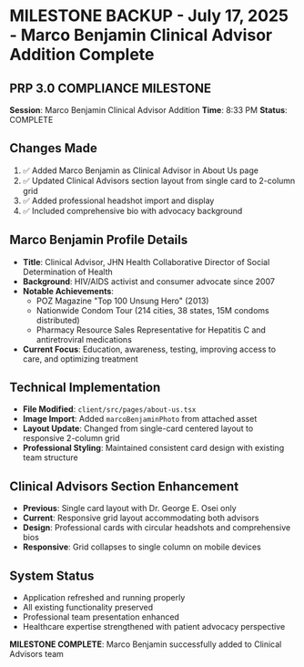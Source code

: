 # MILESTONE BACKUP - July 17, 2025 - Marco Benjamin Clinical Advisor Addition Complete

## PRP 3.0 COMPLIANCE MILESTONE
**Session**: Marco Benjamin Clinical Advisor Addition
**Time**: 8:33 PM
**Status**: COMPLETE

## Changes Made
1. ✅ Added Marco Benjamin as Clinical Advisor in About Us page
2. ✅ Updated Clinical Advisors section layout from single card to 2-column grid
3. ✅ Added professional headshot import and display
4. ✅ Included comprehensive bio with advocacy background

## Marco Benjamin Profile Details
- **Title**: Clinical Advisor, JHN Health Collaborative Director of Social Determination of Health
- **Background**: HIV/AIDS activist and consumer advocate since 2007
- **Notable Achievements**: 
  - POZ Magazine "Top 100 Unsung Hero" (2013)
  - Nationwide Condom Tour (214 cities, 38 states, 15M condoms distributed)
  - Pharmacy Resource Sales Representative for Hepatitis C and antiretroviral medications
- **Current Focus**: Education, awareness, testing, improving access to care, and optimizing treatment

## Technical Implementation
- **File Modified**: `client/src/pages/about-us.tsx`
- **Image Import**: Added `marcoBenjaminPhoto` from attached asset
- **Layout Update**: Changed from single-card centered layout to responsive 2-column grid
- **Professional Styling**: Maintained consistent card design with existing team structure

## Clinical Advisors Section Enhancement
- **Previous**: Single card layout with Dr. George E. Osei only
- **Current**: Responsive grid layout accommodating both advisors
- **Design**: Professional cards with circular headshots and comprehensive bios
- **Responsive**: Grid collapses to single column on mobile devices

## System Status
- Application refreshed and running properly
- All existing functionality preserved
- Professional team presentation enhanced
- Healthcare expertise strengthened with patient advocacy perspective

**MILESTONE COMPLETE**: Marco Benjamin successfully added to Clinical Advisors team